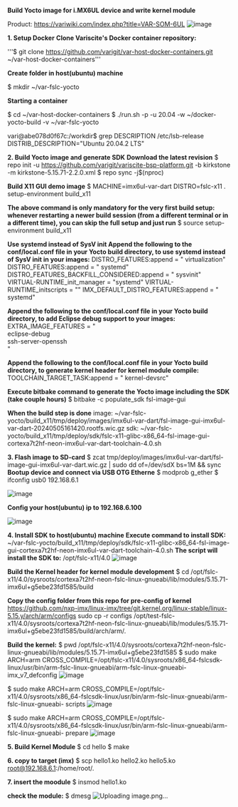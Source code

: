 **Build Yocto image for i.MX6UL device and write kernel module**

Product: https://variwiki.com/index.php?title=VAR-SOM-6UL
  ![image](https://github.com/vult0306/lkm/assets/19576509/f000710f-51f7-4f2e-b447-b94a06fa2593)

**1. Setup Docker**
**Clone Variscite's Docker container repository:**

'''$ git clone https://github.com/varigit/var-host-docker-containers.git ~/var-host-docker-containers'''

**Create folder in host(ubuntu) machine**

$ mkdir ~/var-fslc-yocto

**Starting a container**

$ cd ~/var-host-docker-containers
$ ./run.sh -p -u 20.04 -w ~/docker-yocto-build -v ~/var-fslc-yocto

vari@abe078d0f67c:/workdir$ grep DESCRIPTION /etc/lsb-release
DISTRIB_DESCRIPTION="Ubuntu 20.04.2 LTS"

**2. Build Yocto image and generate SDK**
**Download the latest revision**
$ repo init -u https://github.com/varigit/variscite-bsp-platform.git -b kirkstone -m kirkstone-5.15.71-2.2.0.xml
$ repo sync -j$(nproc)

**Build X11 GUI demo image**
$ MACHINE=imx6ul-var-dart DISTRO=fslc-x11 . setup-environment build_x11

**The above command is only mandatory for the very first build setup: whenever restarting a newer build session (from a different terminal or in a different time), you can skip the full setup and just run**
$ source setup-environment build_x11

**Use systemd instead of SysV init
Append the following to the conf/local.conf file in your Yocto build directory, to use systemd instead of SysV init in your images:**
DISTRO_FEATURES:append = " virtualization"
DISTRO_FEATURES:append = " systemd"
DISTRO_FEATURES_BACKFILL_CONSIDERED:append = " sysvinit"
VIRTUAL-RUNTIME_init_manager = "systemd"
VIRTUAL-RUNTIME_initscripts = ""
IMX_DEFAULT_DISTRO_FEATURES:append = " systemd"

**Append the following to the conf/local.conf file in your Yocto build directory, to add Eclipse debug support to your images:**
EXTRA_IMAGE_FEATURES = " \
    eclipse-debug \
    ssh-server-openssh \
    "

**Append the following to the conf/local.conf file in your Yocto build directory, to generate kernel header for kernel module compile:**
TOOLCHAIN_TARGET_TASK:append = " kernel-devsrc"

**Execute bitbake command to generate the Yocto image including the SDK (take couple hours)**
$  bitbake -c populate_sdk fsl-image-gui

**When the build step is done**
image:
~/var-fslc-yocto/build_x11/tmp/deploy/images/imx6ul-var-dart/fsl-image-gui-imx6ul-var-dart-20240505161420.rootfs.wic.gz
sdk:
~/var-fslc-yocto/build_x11/tmp/deploy/sdk/fslc-x11-glibc-x86_64-fsl-image-gui-cortexa7t2hf-neon-imx6ul-var-dart-toolchain-4.0.sh

**3. Flash image to SD-card**
$ zcat tmp/deploy/images/imx6ul-var-dart/fsl-image-gui-imx6ul-var-dart.wic.gz | sudo dd of=/dev/sdX bs=1M && sync
**Bootup device and connect via USB OTG Etherne**
$ modprob g_ether
$ ifconfig usb0 192.168.6.1

![image](https://github.com/vult0306/lkm/assets/19576509/e3bd1055-d7f2-4e76-b733-1fa3c5d1e96c)

**Config your host(ubuntu) ip to 192.168.6.100**

![image](https://github.com/vult0306/lkm/assets/19576509/cee1d467-ffd0-4b10-bed2-63a658bfba1a)

**4. Install SDK to host(ubuntu) machine**
**Execute command to install SDK:**
~/var-fslc-yocto/build_x11/tmp/deploy/sdk/fslc-x11-glibc-x86_64-fsl-image-gui-cortexa7t2hf-neon-imx6ul-var-dart-toolchain-4.0.sh
**The script will install the SDK to:**
/opt/fslc-x11/4.0
![image](https://github.com/vult0306/lkm/assets/19576509/129df9d4-9a7c-4d45-b849-33f5024ca310)

**Build the Kernel header for kernel module development**
$ cd /opt/fslc-x11/4.0/sysroots/cortexa7t2hf-neon-fslc-linux-gnueabi/lib/modules/5.15.71-imx6ul+g5ebe23fd1585/build

**Copy the config folder from this repo for pre-config of kernel**
https://github.com/nxp-imx/linux-imx/tree/git.kernel.org/linux-stable/linux-5.15.y/arch/arm/configs
sudo cp -r configs /opt/test-fslc-x11/4.0/sysroots/cortexa7t2hf-neon-fslc-linux-gnueabi/lib/modules/5.15.71-imx6ul+g5ebe23fd1585/build/arch/arm/.

**Build the kernel:**
$ pwd
/opt/fslc-x11/4.0/sysroots/cortexa7t2hf-neon-fslc-linux-gnueabi/lib/modules/5.15.71-imx6ul+g5ebe23fd1585
$ sudo make ARCH=arm CROSS_COMPILE=/opt/fslc-x11/4.0/sysroots/x86_64-fslcsdk-linux/usr/bin/arm-fslc-linux-gnueabi/arm-fslc-linux-gnueabi- imx_v7_defconfig
![image](https://github.com/vult0306/lkm/assets/19576509/fab4b569-52a8-43f5-a79c-d82df637577d)

$ sudo make ARCH=arm CROSS_COMPILE=/opt/fslc-x11/4.0/sysroots/x86_64-fslcsdk-linux/usr/bin/arm-fslc-linux-gnueabi/arm-fslc-linux-gnueabi- scripts
![image](https://github.com/vult0306/lkm/assets/19576509/5a89d368-2f12-4200-88b6-26383209a0d1)

$ sudo make ARCH=arm CROSS_COMPILE=/opt/fslc-x11/4.0/sysroots/x86_64-fslcsdk-linux/usr/bin/arm-fslc-linux-gnueabi/arm-fslc-linux-gnueabi- prepare
![image](https://github.com/vult0306/lkm/assets/19576509/718805e4-e925-4c30-ab3f-72ecc039e121)

**5. Build Kernel Module**
$ cd hello
$ make

**6. copy to target (imx)**
$ scp hello1.ko hello2.ko hello5.ko root@192.168.6.1:/home/root/.

**7. insert the moodule**
$ insmod hello1.ko

**check the module:**
$ dmesg
![Uploading image.png…]()

